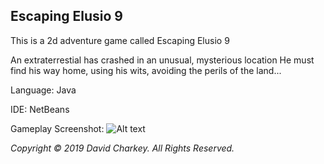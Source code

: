## Escaping Elusio 9
This is a 2d adventure game called Escaping Elusio 9

An extraterrestial has crashed in an unusual, mysterious location
He must find his way home, using his wits, avoiding the perils of the land...

Language: Java

IDE: NetBeans

Gameplay Screenshot:
![Alt text](/SlickGame/tree/master/Executable/Screenshot.png?raw=true "Gameplay Screenshot")


_Copyright © 2019 David Charkey. All Rights Reserved._

